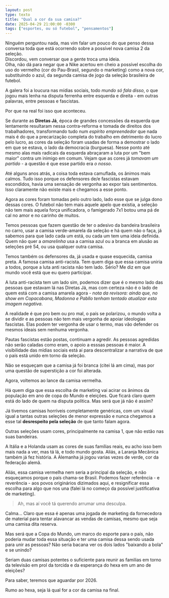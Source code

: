 ```yaml
---
layout: post
type: texto
title: "Qual a cor da sua camisa?"
date: 2025-04-29 21:00:00 -0300
tags: ["esportes, ou só futebol", "pensamentos"]
---
```

<aside class="aviso">Ninguém perguntou nada, mas vim falar um pouco do que penso dessa conversa toda que está ocorrendo sobre a possível nova camisa 2 da seleção.<br/>Discordou, vem conversar que a gente troca uma ideia.</aside>
Olha, não dá para negar que a Nike acertou em cheio a possível escolha do uso do vermelho (cor do Pau-Brasil, segundo o marketing) como a nova cor, substituindo o azul, da segunda camisa de jogo da seleção brasileira de futebol.  

A galera foi a loucura nas mídias sociais, todo *mundo só fala disso*, o que jogou mais lenha na disputa ferrenha entre esquerda e direita - em outras palavras, entre pessoas e fascistas.  

Por que na real foi isso que aconteceu.  

Se durante as **Diretas Já**, época de grandes concessões da esquerda que lentamente resultaram nessa contra-reforma e tomada de direitos dos trabalhadores, transformando tudo num *espírito empreendedor* que nada mais é do que a precarização completa do trabalho em detrimento do lucro pelo lucro, as cores da seleção foram usadas de forma a demostrar o lado em que se estava, o lado da democracia (burguesa). Nesse ponto até mesmo alas mais radicais da esquerda abraçaram a luta por um "bem maior" contra um inimigo em comum. Vejam que as cores já *tomavam um partido* - a questão é que esse partido era *o nosso*.  

Até alguns anos atrás, a coisa toda estava camuflada, os ânimos mais calmos. Tudo isso porque os defensores de/e fascistas estavam escondidos, havia uma sensação de vergonha ao expor tais sentimentos. Isso claramente não existe mais e chegamos a esse ponto.  

Agora as cores foram tomadas pelo outro lado, lado esse que se julga dono dessas cores. O futebol não tem mais aquele apelo que existia, a seleção não tem mais aquela força unificadora, o famigerado 7x1 botou uma pá de cal no amor e no carinho de muitos.  

Temos pessoas que fazem questão de ter o adesivo da bandeira brasileira no carro, usar a camisa verde-amarela da seleção e há quem não o faça, já sabemos para que lado cada um está, ou cada um tem uma ideia definida. Quem não quer a *amarelinha* usa a camisa azul ou a branca em alusão as seleções pré 54, ou usa qualquer outra camisa.  

Temos também os defensores da, já usada e quase esquecida, camisa preta. A famosa camisa anti-racista. Tem quem diga que essa camisa uniria a todos, porque a luta anti racista não tem lado. Sério? Me diz em que mundo você está que eu quero participar.  

A luta anti-racista tem um lado sim, podemos dizer que é o mesmo lado das pessoas que estavam lá nas Diretas Já, mas com certeza não é o lado de quem está com a camisa amarela agora - *nota da revisora: ainda que, no show em Copacabana, Madonna e Pabllo tenham tentado atualizar esta imagem negativa*.  

A realidade é que pro bem ou pro mal, o país se polarizou, o mundo volta a se dividir e as pessoas não tem mais vergonha de apoiar ideologias fascistas. Elas podem ter vergonha de usar o termo, mas vão defender os mesmos ideais sem nenhuma vergonha.  

Pautas fascistas estão postas, continuam a agredir. As pessoas agredidas não serão caladas como eram, o apoio a esssas pessoas é maior. A visibilidade das mídias sociais está aí para descentralizar a narrativa de que o país está unido em torno da seleção.  

Não se esqueçam que a camisa já foi branca (citei lá am cima), mas por uma questão de superstição a cor foi alterada.  

Agora, voltemos ao lance da camisa vermelha.

Há quem diga que essa escolha de marketing vai acirar os ânimos da população em ano de copa do Mundo e eleições. Que ficará claro quem está do lado de quem na disputa política. Mas será que já não é assim?     

Já tivemos camisas horríveis completamente genéricas, com um visual igual a tantas outras seleções de menor expressão e nunca chegamos a esse tal **desrespeito pela seleção** de que tanto falam agora.  

Outras seleções usam cores, principalmente na camisa 1, que não estão nas suas bandeiras.  

A Itália e a Holanda usam as cores de suas famílias reais, eu acho isso bem mais nada a ver, mas tá lá, e todo mundo gosta. Aliás, a Laranja Mecânica também já fez história. A Alemanha já jogou varias vezes de verde, cor da federação alemã.

Aliás, essa camisa vermelha nem seria a principal da seleção, e não esqueçamos porque o país chama-se Brasil. Podemos fazer referência - e reverência - aos povos originários dizimados aqui, e resignificar essa escolha para algo que nos una (falei lá no começo da possível justificativa de marketing).  

<blockquote class="citacao">Ah, mas aí você tá querendo arrumar uma desculpa.</blockquote>

Calma... Claro que essa é apenas uma jogada de marketing da fornecedora de material para tentar alavancar as vendas de camisas, mesmo que seja uma camisa dita reserva. 

Mas será que a Copa do Mundo, um marco do esporte para o país, não poderia mudar toda essa situação e ter uma camisa dessa sendo usada para unir as pessoas? Não seria bacana ver os dois lados "baixando a bola" e se unindo?  

Seriam duas camisas potentes o suficiente para reunir as familias em torno da televisão em prol da torcida e da esperança do hexa em um ano de eleições?

Para saber, teremos que aguardar por 2026.

Rumo ao hexa, seja lá qual for a cor da camisa na final.